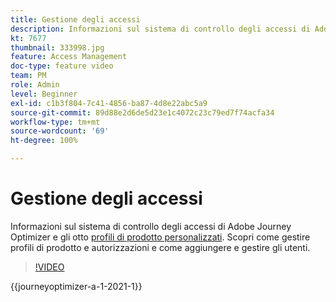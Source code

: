 ```yaml
---
title: Gestione degli accessi
description: Informazioni sul sistema di controllo degli accessi di Adobe Journey Optimizer e gli otto profili di prodotto personalizzati. Scopri come gestire profili di prodotto e autorizzazioni e come aggiungere e gestire gli utenti.
kt: 7677
thumbnail: 333998.jpg
feature: Access Management
doc-type: feature video
team: PM
role: Admin
level: Beginner
exl-id: c1b3f804-7c41-4856-ba87-4d8e22abc5a9
source-git-commit: 89d88e2d6de5d23e1c4072c23c79ed7f74acfa34
workflow-type: tm+mt
source-wordcount: '69'
ht-degree: 100%

---
```


# Gestione degli accessi

Informazioni sul sistema di controllo degli accessi di Adobe Journey Optimizer e gli otto [profili di prodotto personalizzati](https://experienceleague.adobe.com/docs/journey-optimizer/using/administration/ootb-product-profiles.html?lang=it). Scopri come gestire profili di prodotto e autorizzazioni e come aggiungere e gestire gli utenti.

>[!VIDEO](https://video.tv.adobe.com/v/333998?quality=12&learn=on)

{{journeyoptimizer-a-1-2021-1}}
